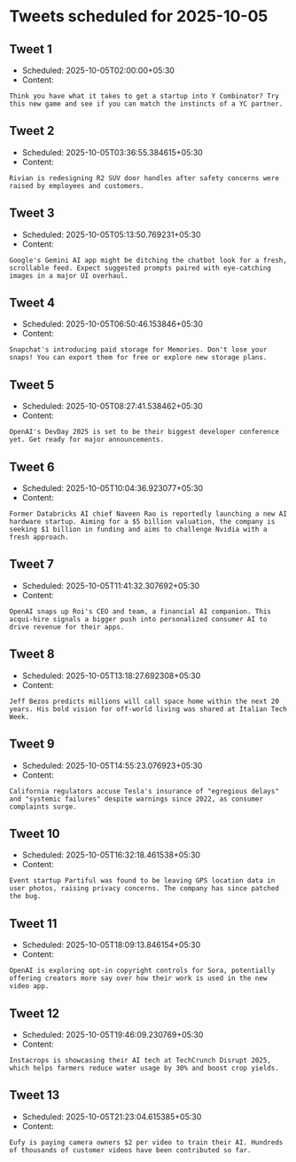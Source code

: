 # Tweets scheduled for 2025-10-05

## Tweet 1

- Scheduled: 2025-10-05T02:00:00+05:30
- Content:

```text
Think you have what it takes to get a startup into Y Combinator? Try this new game and see if you can match the instincts of a YC partner.
```

## Tweet 2

- Scheduled: 2025-10-05T03:36:55.384615+05:30
- Content:

```text
Rivian is redesigning R2 SUV door handles after safety concerns were raised by employees and customers.
```

## Tweet 3

- Scheduled: 2025-10-05T05:13:50.769231+05:30
- Content:

```text
Google's Gemini AI app might be ditching the chatbot look for a fresh, scrollable feed. Expect suggested prompts paired with eye-catching images in a major UI overhaul.
```

## Tweet 4

- Scheduled: 2025-10-05T06:50:46.153846+05:30
- Content:

```text
Snapchat's introducing paid storage for Memories. Don't lose your snaps! You can export them for free or explore new storage plans.
```

## Tweet 5

- Scheduled: 2025-10-05T08:27:41.538462+05:30
- Content:

```text
OpenAI's DevDay 2025 is set to be their biggest developer conference yet. Get ready for major announcements.
```

## Tweet 6

- Scheduled: 2025-10-05T10:04:36.923077+05:30
- Content:

```text
Former Databricks AI chief Naveen Rao is reportedly launching a new AI hardware startup. Aiming for a $5 billion valuation, the company is seeking $1 billion in funding and aims to challenge Nvidia with a fresh approach.
```

## Tweet 7

- Scheduled: 2025-10-05T11:41:32.307692+05:30
- Content:

```text
OpenAI snaps up Roi's CEO and team, a financial AI companion. This acqui-hire signals a bigger push into personalized consumer AI to drive revenue for their apps.
```

## Tweet 8

- Scheduled: 2025-10-05T13:18:27.692308+05:30
- Content:

```text
Jeff Bezos predicts millions will call space home within the next 20 years. His bold vision for off-world living was shared at Italian Tech Week.
```

## Tweet 9

- Scheduled: 2025-10-05T14:55:23.076923+05:30
- Content:

```text
California regulators accuse Tesla's insurance of "egregious delays" and "systemic failures" despite warnings since 2022, as consumer complaints surge.
```

## Tweet 10

- Scheduled: 2025-10-05T16:32:18.461538+05:30
- Content:

```text
Event startup Partiful was found to be leaving GPS location data in user photos, raising privacy concerns. The company has since patched the bug.
```

## Tweet 11

- Scheduled: 2025-10-05T18:09:13.846154+05:30
- Content:

```text
OpenAI is exploring opt-in copyright controls for Sora, potentially offering creators more say over how their work is used in the new video app.
```

## Tweet 12

- Scheduled: 2025-10-05T19:46:09.230769+05:30
- Content:

```text
Instacrops is showcasing their AI tech at TechCrunch Disrupt 2025, which helps farmers reduce water usage by 30% and boost crop yields.
```

## Tweet 13

- Scheduled: 2025-10-05T21:23:04.615385+05:30
- Content:

```text
Eufy is paying camera owners $2 per video to train their AI. Hundreds of thousands of customer videos have been contributed so far.
```
